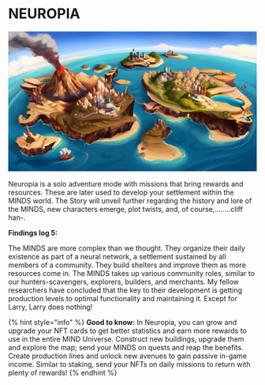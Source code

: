 # NEUROPIA

![](../../../.gitbook/assets/WorldMapSmall.png)

Neuropia is a solo adventure mode with missions that bring rewards and resources. These are later used to develop your settlement within the MINDS world. The Story will unveil further regarding the history and lore of the MINDS, new characters emerge, plot twists, and, of course,........cliff han-.

**Findings log 5:**&#x20;

The MINDS are more complex than we thought. They organize their daily existence as part of a neural network, a settlement sustained by all members of a community. They build shelters and improve them as more resources come in. The MINDS takes up various community roles, similar to our hunters-scavengers, explorers, builders, and merchants. My fellow researchers have concluded that the key to their development is getting production levels to optimal functionality and maintaining it. Except for Larry, Larry does nothing!

{% hint style="info" %}
**Good to know:** In Neuropia, you can grow and upgrade your NFT cards to get better statistics and earn more rewards to use in the entire MIND Universe. Construct new buildings, upgrade them and explore the map; send your MINDS on quests and reap the benefits. Create production lines and unlock new avenues to gain passive in-game income. Similar to staking, send your NFTs on daily missions to return with plenty of rewards!
{% endhint %}
